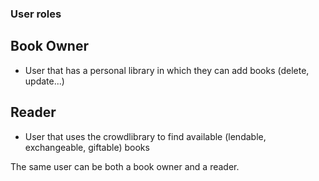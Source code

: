 ### User roles
## Book Owner
  - User that has a personal library in which they can add books (delete, update...)
## Reader
  - User that uses the crowdlibrary to find available (lendable, exchangeable, giftable) books

The same user can be both a book owner and a reader.
